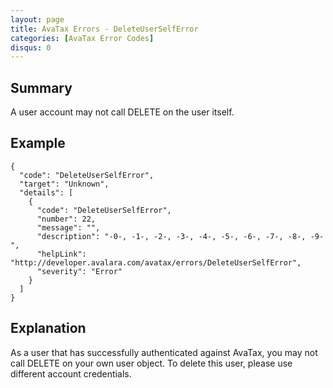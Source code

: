 ```yaml
---
layout: page
title: AvaTax Errors - DeleteUserSelfError
categories: [AvaTax Error Codes]
disqus: 0
---
```


## Summary

A user account may not call DELETE on the user itself.

## Example

    {
      "code": "DeleteUserSelfError",
      "target": "Unknown",
      "details": [
        {
          "code": "DeleteUserSelfError",
          "number": 22,
          "message": "",
          "description": "-0-, -1-, -2-, -3-, -4-, -5-, -6-, -7-, -8-, -9-",
          "helpLink": "http://developer.avalara.com/avatax/errors/DeleteUserSelfError",
          "severity": "Error"
        }
      ]
    }

## Explanation

As a user that has successfully authenticated against AvaTax, you may not call DELETE on your own user object.  To delete this user, please use different account credentials.
